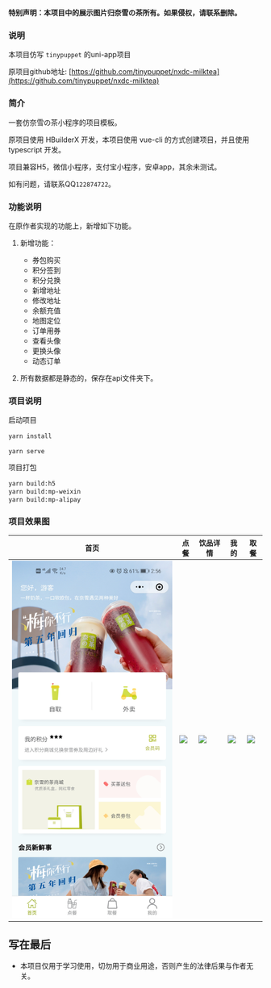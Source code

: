 **特别声明：本项目中的展示图片归奈雪の茶所有。如果侵权，请联系删除。**
### 说明

本项目仿写 ``tinypuppet`` 的uni-app项目

原项目github地址: [https://github.com/tinypuppet/nxdc-milktea](https://github.com/tinypuppet/nxdc-milktea)
### 简介

一套仿奈雪の茶小程序的项目模板。

原项目使用 HBuilderX 开发，本项目使用 vue-cli 的方式创建项目，并且使用 typescript 开发。

项目兼容H5，微信小程序，支付宝小程序，安卓app，其余未测试。

如有问题，请联系QQ``122874722``。

### 功能说明

在原作者实现的功能上，新增如下功能。

1. 新增功能：

	- 券包购买
	- 积分签到
	- 积分兑换
	- 新增地址
	- 修改地址
	- 余额充值
	- 地图定位
	- 订单用券
	- 查看头像
	- 更换头像
	- 动态订单

2. 所有数据都是静态的，保存在api文件夹下。
### 项目说明

启动项目

```
yarn install
```

```
yarn serve
```

项目打包

```
yarn build:h5
yarn build:mp-weixin
yarn build:mp-alipay
```

### 项目效果图

|首页|点餐|饮品详情|我的|取餐|
|---|---|---|---|---|
|![](./src/static/design-sketch/home.jpg)|![](https://img.cdn.aliyun.dcloud.net.cn/stream/plugin_screens/fafaa180-94f3-11ea-9423-8760f636375f_1.jpg?v=1590130842)|![](https://img.cdn.aliyun.dcloud.net.cn/stream/plugin_screens/fafaa180-94f3-11ea-9423-8760f636375f_2.jpg?v=1590130842)|![](https://img.cdn.aliyun.dcloud.net.cn/stream/plugin_screens/fafaa180-94f3-11ea-9423-8760f636375f_3.jpg?v=1590130842)|![](https://img.cdn.aliyun.dcloud.net.cn/stream/plugin_screens/fafaa180-94f3-11ea-9423-8760f636375f_4.jpg?v=1590130842)|
## 写在最后

* 本项目仅用于学习使用，切勿用于商业用途，否则产生的法律后果与作者无关。
